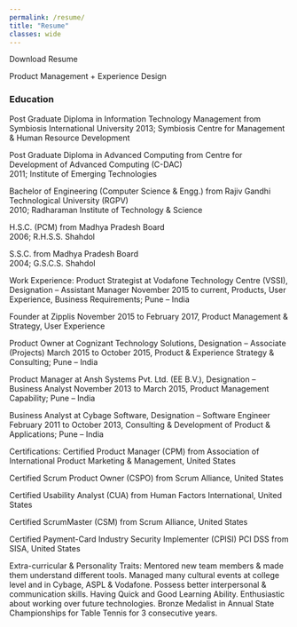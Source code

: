 ```yaml
---
permalink: /resume/
title: "Resume"
classes: wide
---
```


Download Resume

Product Management + Experience Design

<h3>Education</h3>
Post Graduate Diploma in Information Technology Management from Symbiosis International University  
2013; Symbiosis Centre for Management & Human Resource Development 

Post Graduate Diploma in Advanced Computing from Centre for Development of Advanced Computing (C-DAC)  
2011; Institute of Emerging Technologies 

Bachelor of Engineering (Computer Science & Engg.) from Rajiv Gandhi Technological University (RGPV)  
2010; Radharaman Institute of Technology & Science 

H.S.C. (PCM) from Madhya Pradesh Board  
2006; R.H.S.S. Shahdol 

S.S.C. from Madhya Pradesh Board  
2004; G.S.C.S. Shahdol 

Work Experience: 
Product Strategist at Vodafone Technology Centre (VSSI), Designation – Assistant Manager 
November 2015 to current, Products, User Experience, Business Requirements; Pune – India 

Founder at Zipplis 
November 2015 to February 2017, Product Management & Strategy, User Experience 

Product Owner at Cognizant Technology Solutions, Designation – Associate (Projects) 
March 2015 to October 2015, Product & Experience Strategy & Consulting; Pune – India 

Product Manager at Ansh Systems Pvt. Ltd. (EE B.V.), Designation – Business Analyst 
November 2013 to March 2015, Product Management Capability; Pune – India 

Business Analyst at Cybage Software, Designation – Software Engineer 
February 2011 to October 2013, Consulting & Development of Product & Applications; Pune – India 

Certifications: 
Certified Product Manager (CPM) 
from Association of International Product Marketing & Management, United States 

Certified Scrum Product Owner (CSPO) 
from Scrum Alliance, United States 

Certified Usability Analyst (CUA) 
from Human Factors International, United States 

Certified ScrumMaster (CSM) 
from Scrum Alliance, United States 

Certified Payment-Card Industry Security Implementer (CPISI) 
PCI DSS from SISA, United States 

Extra-curricular & Personality Traits: 
Mentored new team members & made them understand different tools. 
Managed many cultural events at college level and in Cybage, ASPL & Vodafone. 
Possess better interpersonal & communication skills. 
Having Quick and Good Learning Ability. 
Enthusiastic about working over future technologies. 
Bronze Medalist in Annual State Championships for Table Tennis for 3 consecutive years.
